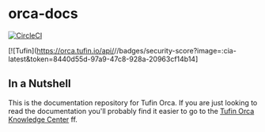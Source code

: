 # orca-docs

[![CircleCI](https://circleci.com/gh/Tufin/istio-discovery.svg?style=svg)](https://circleci.com/gh/Tufin/istio-discovery)

[![Tufin](https://orca.tufin.io/api/<generic-bank>/<retail>/badges/security-score?image=<docker-image-name>:cia-latest&token=8440d55d-97a9-47c8-928a-20963cf14b14]

## In a Nutshell 

This is the documentation repository for Tufin Orca. If you are just looking to read the documentation you'll probably find it easier to go to the  [Tufin Orca Knowledge Center](https://forum.tufin.com/support/kc/R_Orca/Default.htm) ff.
